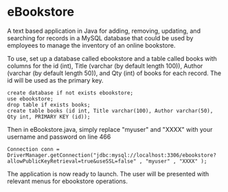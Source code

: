 # eBookstore
A text based application in Java for adding, removing, updating, and searching for records in 
a MySQL database that could be used by employees to manage the inventory of an online bookstore.

To use, set up a database called ebookstore and a table called books with columns for the id (int),
Title (varchar (by default length 100)), Author (varchar (by default length 50)), and Qty (int) of
books for each record. The id will be used as the primary key.

```
create database if not exists ebookstore;
use ebookstore;
drop table if exists books;
create table books (id int, Title varchar(100), Author varchar(50), Qty int, PRIMARY KEY (id));
```

Then in eBookstore.java, simply replace "myuser" and "XXXX" with your username and password on line 466
```
Connection conn = DriverManager.getConnection("jdbc:mysql://localhost:3306/ebookstore?allowPublicKeyRetrieval=true&useSSL=false" , "myuser" , "XXXX" );
```

The application is now ready to launch. The user will be presented with relevant menus for ebookstore operations.